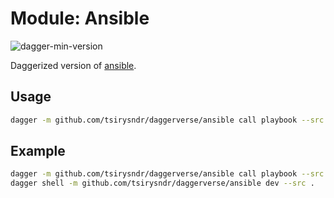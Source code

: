 # Module: Ansible

![dagger-min-version](https://img.shields.io/badge/dagger%20version-v0.9.3-yellow)

Daggerized version of [ansible](https://github.com/cytopia/docker-ansible).

## Usage

```sh
dagger -m github.com/tsirysndr/daggerverse/ansible call playbook --src <source> --playbook <playbook>
```

## Example

```sh
dagger -m github.com/tsirysndr/daggerverse/ansible call playbook --src . --playbook playbook.yml
dagger shell -m github.com/tsirysndr/daggerverse/ansible dev --src .
```
